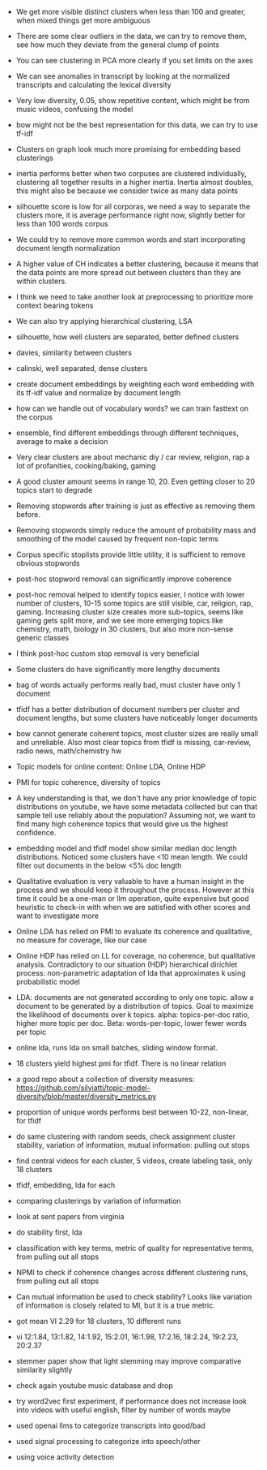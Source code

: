 - We get more visible distinct clusters when less than 100 and greater, when mixed things get more ambiguous
- There are some clear outliers in the data, we can try to remove them, see how much they deviate from the general clump of points
- You can see clustering in PCA more clearly if you set limits on the axes
- We can see anomalies in transcript by looking at the normalized transcripts and calculating the lexical diversity
- Very low diversity, 0.05, show repetitive content, which might be from music videos, confusing the model
- bow might not be the best representation for this data, we can try to use tf-idf
- Clusters on graph look much more promising for embedding based clusterings
- inertia performs better when two corpuses are clustered individually, clustering all together results in a higher inertia. Inertia almost doubles, this might also be because we consider twice as many data points
- silhouette score is low for all corporas, we need a way to separate the clusters more, it is average performance right now, slightly better for less than 100 words corpus
- We could try to remove more common words and start incorporating document length normalization
- A higher value of CH indicates a better clustering, because it means that the data points are more spread out between clusters than they are within clusters.
- I think we need to take another look at preprocessing to prioritize more context bearing tokens
- We can also try applying hierarchical clustering, LSA
- silhouette, how well clusters are separated, better defined clusters
- davies, similarity between clusters
- calinski, well separated, dense clusters
- create document embeddings by weighting each word embedding with its tf-idf value and normalize by document length
- how can we handle out of vocabulary words? we can train fasttext on the corpus
- ensemble, find different embeddings through different techniques, average to make a decision

- Very clear clusters are about mechanic diy / car review, religion, rap a lot of profanities, cooking/baking, gaming
- A good cluster amount seems in range 10, 20. Even getting closer to 20 topics start to degrade
- Removing stopwords after training is just as effective as removing them before.
- Removing stopwords simply reduce the amount of probability mass and smoothing of the model caused by frequent non-topic terms
- Corpus specific stoplists provide little utility, it is sufficient to remove obvious stopwords
- post-hoc stopword removal can significantly improve coherence

- post-hoc removal helped to identify topics easier, I notice with lower number of clusters, 10-15 some topics are still visible, car, religion, rap, gaming. Increasing cluster size creates more sub-topics, seems like gaming gets split more, and we see more emerging topics like chemistry, math, biology in 30 clusters, but also more non-sense generic classes

- I think post-hoc custom stop removal is very beneficial
- Some clusters do have significantly more lengthy documents
- bag of words actually performs really bad, must cluster have only 1 document
- tfidf has a better distribution of document numbers per cluster and document lengths, but some clusters have noticeably longer documents

- bow cannot generate coherent topics, most cluster sizes are really small and unreliable. Also most clear topics from tfidf is missing, car-review, radio news, math/chemistry hw

- Topic models for online content: Online LDA, Online HDP
- PMI for topic coherence, diversity of topics
- A key understanding is that, we don't have any prior knowledge of topic distributions on youtube, we have some metadata collected but can that sample tell use reliably about the population? Assuming not, we want to find many high coherence topics that would give us the highest confidence.

- embedding model and tfidf model show similar median doc length distributions. Noticed some clusters have <10 mean length. We could filter out documents in the below <5% doc length

- Qualitative evaluation is very valuable to have a human insight in the process and we should keep it throughout the process. However at this time it could be a one-man or llm operation, quite expensive but good heuristic to check-in with when we are satisfied with other scores and want to investigate more

- Online LDA has relied on PMI to evaluate its coherence and qualitative, no measure for coverage, like our case
- Online HDP has relied on LL for coverage, no coherence, but qualitative analysis. Contradictory to our situation
(HDP) hierarchical dirichlet process: non-parametric adaptation of lda that approximates k using probabilistic model

- LDA: documents are not generated according to only one topic. allow a document to be generated by a distribution of topics. Goal to maximize the likelihood of documents over k topics. alpha: topics-per-doc ratio, higher more topic per doc. Beta: words-per-topic, lower fewer words per topic

- online lda, runs lda on small batches, sliding window format. 

- 18 clusters yield highest pmi for tfidf. There is no linear relation
- a good repo about a collection of diversity measures: https://github.com/silviatti/topic-model-diversity/blob/master/diversity_metrics.py
- proportion of unique words performs best between 10-22, non-linear, for tfidf

- do same clustering with random seeds, check assignment cluster stability, variation of information, mutual information: pulling out stops
- find central videos for each cluster, 5 videos, create labeling task, only 18 clusters
- tfidf, embedding, lda for each
- comparing clusterings by variation of information
- look at sent papers from virginia
- do stability first, lda

- classification with key terms, metric of quality for representative terms, from pulling out all stops
- NPMI to check if coherence changes across different clustering runs, from pulling out all stops
- Can mutual information be used to check stability? Looks like variation of information is closely related to MI, but it is a true metric.

- got mean VI 2.29 for 18 clusters, 10 different runs

- vi 12:1.84, 13:1.82, 14:1.92, 15:2.01, 16:1.98, 17:2.16, 18:2.24, 19:2.23, 20:2.37
- stemmer paper show that light stemming may improve comparative similarity slightly

- check again youtube music database and drop
- try word2vec first experiment, if performance does not increase look into videos with useful english, filter by number of words maybe

- used openai llms to categorize transcripts into good/bad
- used signal processing to categorize into speech/other
- using voice activity detection
